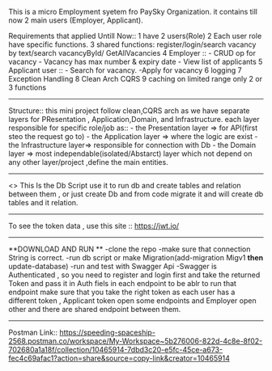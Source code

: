 This is a micro Employment syetem fro PaySky Organization.
it contains till now 2 main users (Employer, Applicant).

Requirements that applied Untill Now::
1 have 2 users(Role)
2 Each user role have specific functions.
3 shared functions: register/login/search vacancy by text/search vacancyById/ GetAllVacancies
4 Employer ::
       - CRUD op for vacancy
        - Vacancy has  max number & expiry date
          - View list of applicants 
5 Applicant user ::
          - Search for vacancy.
            -Apply for vacancy
6 logging
7 Exception Handling
8 Clean Arch CQRS
9 caching on limited range only 2 or 3 functions 

----------------------------------------------------------------------------------------------------------

Structure::
this mini  project follow clean,CQRS arch as we have separate layers for PResentation , Application,Domain, and Infrastructure.
each layer responsible for specific role/job 
as:: - the Presentation layer => for API(first steo  the request go to)
     - the Application layer => where the logic are exist
     - the Infrastructure layer=> responsible for connection with Db
     - the Domain layer => most independable(isolated/Abstarct) layer which not depend on any other layer/project ,define the main entities.







******************************************************

<<DB>>
This Is the Db Script use it to run db and create tables and relation between them ,
  or just create Db and from code migrate it and will create db tables and it relation.


*******************************************************

To see the token data , use this site ::
https://jwt.io/

****************************************************************

**DOWNLOAD AND RUN **
-clone the repo
-make sure that connection String is correct.
-run db script or make Migration(add-migration Migv1  **then** update-database)
-run and test with Swagger Api
-Swagger is Authenticated , so you need to register and login first and take the returned Token and pass it in Auth fiels in each endpoint to be ablr to run that endpoint
  make sure that you take the right token  as each user has a different token , Applicant token open some endpoints and Employer open other and there are shared endpoint between them.

-----------------------
Postman Link::
https://speeding-spaceship-2568.postman.co/workspace/My-Workspace~5b276006-822d-4c8e-8f02-702680a1a18f/collection/10465914-7dbd3c20-e5fc-45ce-a673-fec4c69afac1?action=share&source=copy-link&creator=10465914
